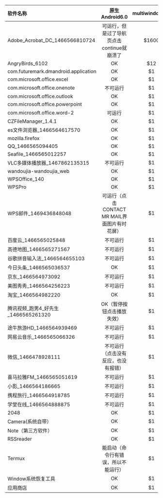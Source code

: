 | 软件名称  | 原生Android6.0  | multiwindow6.0 |
| :------------ |:---------------:| :-----:|
| Adobe_Acrobat_DC_1466566810724      | 可运行，但是过了导航页点击continue就崩溃了 | $1600 |
| AngryBirds_6102      | OK        |   $12 |
| com.futuremark.dmandroid.application | OK        |    $1 |
| com.microsoft.office.excel | OK        |    $1 |
| com.microsoft.office.onenote | 不可运行        |    $1 |
| com.microsoft.office.outlook | OK        |    $1 |
| com.microsoft.office.powerpoint | OK        |    $1 |
| com.microsoft.office.word-2 | 可运行        |    $1 |
| CZFileManager_1.4.1 | OK        |    $1 |
| es文件浏览器_1466564617570 | OK        |    $1 |
| mozilla.firefox | OK        |    $1 |
| QQ_1466565094405 | OK        |    $1 |
| Seafile_1466565012257 | OK        |    $1 |
| VLC多媒体播放器_1467862135315 | 不可运行        |    $1 |
| wandoujia-wandoujia_web | OK        |    $1 |
| WPSOffice_140 | OK        |    $1 |
| WPSPro | OK        |    $1 |
| WPS邮件_1469436848048 | 可运行（点击CONTACT MR MAIL界面图片有时花屏）        |    $1 |
| 百度云_1466565025848 | 不可运行        |    $1 |
| 高德地图_1466565271567 | 不可运行        |    $1 |
| 谷歌拼音输入法_1466564655103 | 不可运行        |    $1 |
| 今日头条_1466565036537 | OK        |    $1 |
| 京东_1466564973092 | 不可运行        |    $1 |
| 美图秀秀_1466564256223 | 不可运行        |    $1 |
| 淘宝_1466564982220 | OK        |    $1 |
| 腾讯视频_跑男4_好先生_1466565261320 | OK（暂停按钮点击播放失效）        |    $1 |
| 途牛旅游HD_1466564939469 | 不可运行        |    $1 |
| 网易云音乐_1466565066326 | 不可运行        |    $1 |
| 微信_1466478928111 | 不可运行（点击没有反应，也没有报错）        |    $1 |
| 喜马拉雅FM_1466565051619 | 不可运行        |    $1 |
| 小影_1466564186665 | 不可运行        |    $1 |
| 携程旅行_1466564918785 | 不可运行        |    $1 |
| 学堂在线_1466564888875 | 不可运行        |    $1 |
| 2048 | OK        |    $1 |
| Camera(系统自带） | OK        |    $1 |
| Note（第三方软件） | OK        |    $1 |
| RSSreader | OK        |    $1 |
| Termux | 能启动（命令行有错误，所以不能运行）       |    $1 |
| Window系统恢复工具 | OK       |    $1 |
| 应用商店 | OK       |    $1 |
